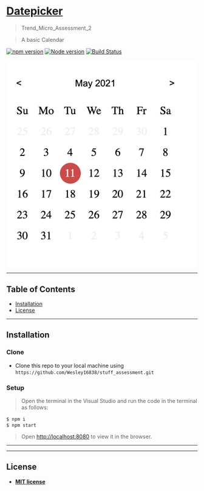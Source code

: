# <a href="https://github.com/Wesley16838/datepicker/" target="_blank">Datepicker</a>

> Trend_Micro_Assessment_2

> A basic Calendar

[![npm version](https://img.shields.io/npm/v/if-node-version.svg?style=flat)](https://www.npmjs.com/package/if-node-version)
[![Node version](https://img.shields.io/node/v/if-node-version.svg?style=flat)](https://www.npmjs.com/package/if-node-version)
[![Build Status](https://travis-ci.org/mysticatea/if-node-version.svg?branch=master)](https://travis-ci.org/mysticatea/if-node-version)

[![INSERT YOUR GRAPHIC HERE](https://raw.githubusercontent.com/Wesley16838/datepicker/master/calendar.png)]()

---

## Table of Contents

- [Installation](#installation)
- [License](#license)

---

## Installation

### Clone

- Clone this repo to your local machine using `https://github.com/Wesley16838/stuff_assessment.git`

### Setup

> Open the terminal in the Visual Studio
> and run the code in the terminal as follows:

```shell
$ npm i
$ npm start
```

> Open [http://localhost:8080](http://localhost:8080) to view it in the browser.

---

---

## License

- **[MIT license](http://opensource.org/licenses/mit-license.php)**
